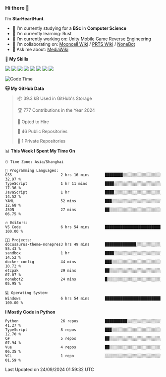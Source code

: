 ### Hi there 👋

I’m **StarHeartHunt**.

- 🏫 I’m currently studying for a **BSc** in **Computer Science**
- 🌱 I’m currently learning: Rust
- 🔭 I’m currently working on: Unity Mobile Game Reverse Engineering
- 👯 I’m collaborating on: [Mooncell Wiki](https://fgo.wiki/) / [PRTS Wiki](http://prts.wiki/) / [NoneBot](https://github.com/nonebot)
- 💬 Ask me about: [MediaWiki](https://www.mediawiki.org)

🌟 **My Skills**

![](https://img.shields.io/badge/-Python-3e74a2?style=flat-square&logo=Python&logoColor=fff)
![](https://img.shields.io/badge/-Node.js-339933?style=flat-square&logo=node.js&logoColor=fff)
![](https://img.shields.io/badge/-Vue-4fc08d?style=flat-square&logo=vue.js&logoColor=fff)
![](https://img.shields.io/badge/-React-2d98ce?style=flat-square&logo=React&logoColor=fff)
![](https://img.shields.io/badge/-TypeScript-3178C6?style=flat-square&logo=TypeScript&logoColor=fff)
![](https://img.shields.io/badge/-Docker-2496ED?style=flat-square&logo=Docker&logoColor=fff)
![](https://img.shields.io/badge/-Linux-000000?style=flat-square&logo=Linux&logoColor=fff)
![](https://img.shields.io/badge/-Dotnet-512bd4?style=flat-square&logo=.net&logoColor=fff)

<!--START_SECTION:waka-->
![Code Time](http://img.shields.io/badge/Code%20Time-1%2C352%20hrs%2019%20mins-blue)

**🐱 My GitHub Data** 

> 📦 39.3 kB Used in GitHub's Storage 
 > 
> 🏆 777 Contributions in the Year 2024
 > 
> 💼 Opted to Hire
 > 
> 📜 46 Public Repositories 
 > 
> 🔑 1 Private Repositories 
 > 
📊 **This Week I Spent My Time On** 

```text
🕑︎ Time Zone: Asia/Shanghai

💬 Programming Languages: 
CSS                      2 hrs 16 mins       ████████░░░░░░░░░░░░░░░░░   32.97 % 
TypeScript               1 hr 11 mins        ████░░░░░░░░░░░░░░░░░░░░░   17.36 % 
JavaScript               1 hr                ████░░░░░░░░░░░░░░░░░░░░░   14.52 % 
YAML                     52 mins             ███░░░░░░░░░░░░░░░░░░░░░░   12.68 % 
JSON                     27 mins             ██░░░░░░░░░░░░░░░░░░░░░░░   06.75 % 

🔥 Editors: 
VS Code                  6 hrs 54 mins       █████████████████████████   100.00 % 

🐱‍💻 Projects: 
docusaurus-theme-nonepres3 hrs 49 mins       ██████████████░░░░░░░░░░░   55.43 % 
sandbox                  1 hr                ████░░░░░░░░░░░░░░░░░░░░░   14.52 % 
docker-config            44 mins             ███░░░░░░░░░░░░░░░░░░░░░░   10.72 % 
etcpak                   29 mins             ██░░░░░░░░░░░░░░░░░░░░░░░   07.07 % 
nonebot2                 24 mins             █░░░░░░░░░░░░░░░░░░░░░░░░   05.95 % 

💻 Operating System: 
Windows                  6 hrs 54 mins       █████████████████████████   100.00 % 
```

**I Mostly Code in Python** 

```text
Python                   26 repos            ██████████░░░░░░░░░░░░░░░   41.27 % 
TypeScript               8 repos             ███░░░░░░░░░░░░░░░░░░░░░░   12.70 % 
C#                       5 repos             ██░░░░░░░░░░░░░░░░░░░░░░░   07.94 % 
Vue                      4 repos             ██░░░░░░░░░░░░░░░░░░░░░░░   06.35 % 
VCL                      1 repo              ░░░░░░░░░░░░░░░░░░░░░░░░░   01.59 % 
```




 Last Updated on 24/09/2024 01:59:32 UTC
<!--END_SECTION:waka-->

